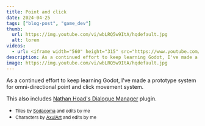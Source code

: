 ```yaml
---
title: Point and click
date: 2024-04-25
tags: ["blog-post", "game_dev"]
thumb:
  url: https://img.youtube.com/vi/wbLRQ5w9ItA/hqdefault.jpg
  alt: lorem
videos:
  - url: <iframe width="560" height="315" src="https://www.youtube.com/embed/wbLRQ5w9ItA?si=N0hOrHbuXcpt2ZDH" title="YouTube video player" frameborder="0" allow="accelerometer; autoplay; clipboard-write; encrypted-media; gyroscope; picture-in-picture; web-share" referrerpolicy="strict-origin-when-cross-origin" allowfullscreen></iframe>
description: As a continued effort to keep learning Godot, I've made a prototype system for omni-directional point and click movement system.
image: https://img.youtube.com/vi/wbLRQ5w9ItA/hqdefault.jpg
---
```


As a continued effort to keep learning Godot, I've made a prototype system for omni-directional point and click movement system.

This also includes <a href="https://github.com/nathanhoad/godot_dialogue_manager">Nathan Hoad's Dialogue Manager</a> plugin.

<ul class="list-unstyled">
  <li>
    <small>Tiles by <a href="https://sodacoma.itch.io/awakening-complete-tileset">Sodacoma</a> and edits by me</small>
  </li>
  <li>
    <small>Characters by <a href="https://axulart.itch.io/small-8-direction-characters">AxulArt</a> and edits by me</small>
  </li>
</ul>

